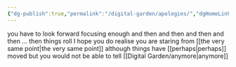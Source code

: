 ```yaml
---
{"dg-publish":true,"permalink":"/digital-garden/apologies/","dgHomeLink":false,"dgPassFrontmatter":false}
---
```


you have to look forward 
focusing enough and then
and then
and then
and then
...
then things roll
I hope you do realise you are staring from [[the very same point|the very same point]]
although things have [[perhaps|perhaps]] moved
but you would not be able to tell [[Digital Garden/anymore|anymore]]